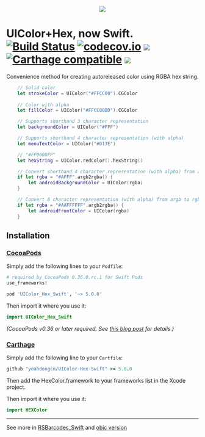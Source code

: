 <p align="center">
  <img src="https://raw.githubusercontent.com/yeahdongcn/UIColor-Hex-Swift/master/home-hero-swift-hero.png">
</p>

UIColor+Hex, now Swift.
[![Build Status](https://travis-ci.org/yeahdongcn/UIColor-Hex-Swift.svg?branch=master)](https://travis-ci.org/yeahdongcn/UIColor-Hex-Swift) [![codecov.io](https://codecov.io/gh/yeahdongcn/UIColor-Hex-Swift/branch/master/graphs/badge.svg)](https://codecov.io/gh/yeahdongcn/UIColor-Hex-Swift/branch/master) ![](https://img.shields.io/badge/Swift-4.0-blue.svg?style=flat) [![Carthage compatible](https://img.shields.io/badge/Carthage-compatible-4BC51D.svg?style=flat)](https://github.com/Carthage/Carthage) ![](https://img.shields.io/badge/license-MIT-blue.svg?style=flat)
=================
Convenience method for creating autoreleased color using RGBA hex string.

```swift
    // Solid color
    let strokeColor = UIColor("#FFCC00").CGColor 
    
    // Color with alpha
    let fillColor = UIColor("#FFCC00DD").CGColor 

    // Supports shorthand 3 character representation
    let backgroundColor = UIColor("#FFF") 

    // Supports shorthand 4 character representation (with alpha)
    let menuTextColor = UIColor("#013E") 

    // "#FF0000FF"
    let hexString = UIColor.redColor().hexString()

    // Convert shorthand 4 character representation (with alpha) from argb to rgba
    if let rgba = "#AFFF".argb2rgba() {            
        let androidBackgroundColor = UIColor(rgba)
    }

    // Convert 8 character representation (with alpha) from argb to rgba
    if let rgba = "#AAFFFFFF".argb2rgba() {        
        let androidFrontColor = UIColor(rgba)
    }
```

## Installation

### [CocoaPods](http://cocoapods.org)

Simply add the following lines to your `Podfile`:
```ruby
# required by CocoaPods 0.36.0.rc.1 for Swift Pods
use_frameworks! 

pod 'UIColor_Hex_Swift', '~> 5.0.0'
```

Then import it where you use it:
```swift
import UIColor_Hex_Swift
```

*(CocoaPods v0.36 or later required. See [this blog post](http://blog.cocoapods.org/Pod-Authors-Guide-to-CocoaPods-Frameworks/) for details.)*

### [Carthage](http://github.com/Carthage/Carthage)

Simply add the following line to your `Cartfile`:

```ruby
github "yeahdongcn/UIColor-Hex-Swift" >= 5.0.0
```

Then add the HexColor.framework to your frameworks list in the Xcode project.

Then import it where you use it:
```swift
import HEXColor
```

---

See more in [RSBarcodes_Swift](https://github.com/yeahdongcn/RSBarcodes_Swift) and [objc version](https://github.com/yeahdongcn/RSBarcodes) 
